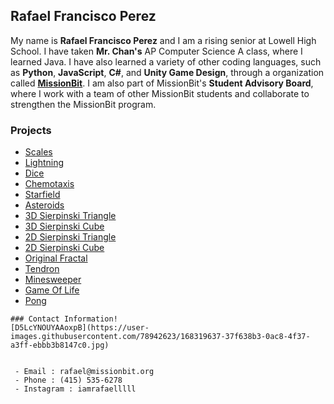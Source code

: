 ## Rafael Francisco Perez

My name is **Rafael Francisco Perez** and I am a rising senior at Lowell High School. I have taken **Mr. Chan's** AP Computer Science A class, where I learned Java. I have also learned a variety of other coding languages, such as **Python**, **JavaScript**, **C#**, and **Unity Game Design**, through a organization called [**MissionBit**](https://www.missionbit.org/). I am also part of MissionBit's **Student Advisory Board**, where I work with a team of other MissionBit students and collaborate to strengthen the MissionBit program.



### Projects

- [Scales](https://iamrafaelllll.github.io/Scales/)
- [Lightning](https://iamrafaelllll.github.io/Lightning/)
- [Dice](https://iamrafaelllll.github.io/Dice/)
- [Chemotaxis](https://iamrafaelllll.github.io/Chemotaxis/)
- [Starfield](https://iamrafaelllll.github.io/Starfield/)
- [Asteroids](https://iamrafaelllll.github.io/AsteroidsGame/)
- [3D Sierpinski Triangle](https://iamrafaelllll.github.io/3DSierpinskiPyramid/)
- [3D Sierpinski Cube](https://iamrafaelllll.github.io/3DSierpinskiCube/)
- [2D Sierpinski Triangle](https://iamrafaelllll.github.io/2DSierpinskiTriangle/)
- [2D Sierpinski Cube](https://iamrafaelllll.github.io/2DSierpinskiCarpet/)
- [Original Fractal](https://iamrafaelllll.github.io/OriginalFractal/)
- [Tendron](https://iamrafaelllll.github.io/Tendron/)
- [Minesweeper](https://iamrafaelllll.github.io/Minesweeper/)
- [Game Of Life](https://iamrafaelllll.github.io/GameOfLife/)
- [Pong](https://iamrafaelllll.github.io/MissionBitJavaWorkshopPong/)
```
### Contact Information!
[D5LcYNOUYAAoxpB](https://user-images.githubusercontent.com/78942623/168319637-37f638b3-0ac8-4f37-a3ff-ebbb3b8147c0.jpg)


 - Email : rafael@missionbit.org
 - Phone : (415) 535-6278
 - Instagram : iamrafaelllll
```
